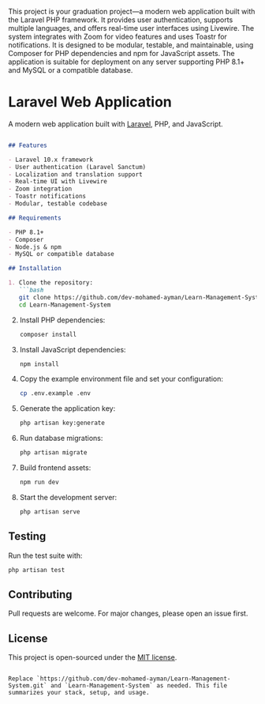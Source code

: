 This project is your graduation project—a modern web application built with the Laravel PHP framework. It provides user authentication, supports multiple languages, and offers real-time user interfaces using Livewire. The system integrates with Zoom for video features and uses Toastr for notifications. It is designed to be modular, testable, and maintainable, using Composer for PHP dependencies and npm for JavaScript assets. The application is suitable for deployment on any server supporting PHP 8.1+ and MySQL or a compatible database.

# Laravel Web Application

A modern web application built with [Laravel](https://laravel.com/), PHP, and JavaScript.

```markdown

## Features

- Laravel 10.x framework
- User authentication (Laravel Sanctum)
- Localization and translation support
- Real-time UI with Livewire
- Zoom integration
- Toastr notifications
- Modular, testable codebase

## Requirements

- PHP 8.1+
- Composer
- Node.js & npm
- MySQL or compatible database

## Installation

1. Clone the repository:
   ```bash
   git clone https://github.com/dev-mohamed-ayman/Learn-Management-System.git
   cd Learn-Management-System
   ```

2. Install PHP dependencies:
   ```bash
   composer install
   ```

3. Install JavaScript dependencies:
   ```bash
   npm install
   ```

4. Copy the example environment file and set your configuration:
   ```bash
   cp .env.example .env
   ```

5. Generate the application key:
   ```bash
   php artisan key:generate
   ```

6. Run database migrations:
   ```bash
   php artisan migrate
   ```

7. Build frontend assets:
   ```bash
   npm run dev
   ```

8. Start the development server:
   ```bash
   php artisan serve
   ```

## Testing

Run the test suite with:
```bash
php artisan test
```

## Contributing

Pull requests are welcome. For major changes, please open an issue first.

## License

This project is open-sourced under the [MIT license](https://opensource.org/licenses/MIT).
```

Replace `https://github.com/dev-mohamed-ayman/Learn-Management-System.git` and `Learn-Management-System` as needed. This file summarizes your stack, setup, and usage.
